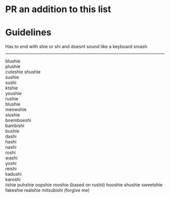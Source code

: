 # PR an addition to this list

# Guidelines

Has to end with shie or shi and doesnt sound like a keyboard smash

-----

blushie  
plushie  
cuteshie 
shushie  
sushie  
sushi  
ktshie  
youshie  
rushie  
blushie  
meowshie  
slushie  
boemboeshi  
bambishi  
bushie  
dashi  
hashi  
nashi  
roshi  
washi  
yoshi  
reishi  
kadushi  
karoshi  
iishie
puhshie
oopshie
rooshie (based on rushii)
hooshie
shushie
sweetshie
fakeshie
realshie 
mitsubishi (forgive me)  
